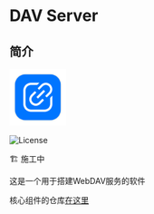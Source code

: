 # DAV Server

## 简介

<img src="assets/icon.png" width="100px">

![License](https://img.shields.io/badge/License-MIT-dark_green)

🏗️ 施工中

这是一个用于搭建WebDAV服务的软件

核心组件的仓库[在这里](https://github.com/Zhoucheng133/DAV-Core)